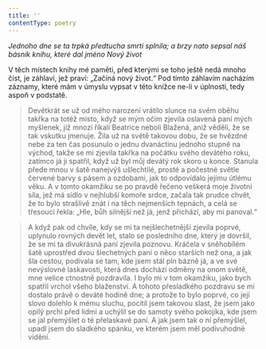 ```yaml
---
title: ''
contentType: poetry
---
```


<section>

_Jednoho dne se ta trpká předtucha smrti splnila; a brzy nato sepsal náš básník knihu, které dal jméno Nový život_

</section>

<section>

V těch místech knihy mé paměti, před kterými se toho ještě nedá mnoho číst, je záhlaví, jež praví: „Začíná nový život.“ Pod tímto záhlavím nacházím záznamy, které mám v úmyslu vypsat v této knížce ne-li v úplnosti, tedy aspoň v podstatě.

> Devětkrát se už od mého narození vrátilo slunce na svém oběhu takřka na totéž místo, když se mým očím zjevila oslavená paní mých myšlenek, jíž mnozí říkali Beatrice neboli Blažená, aniž věděli, že se tak vskutku jmenuje. Žila už na světě takovou dobu, že se hvězdné nebe za ten čas posunulo o jednu dvanáctinu jednoho stupně na východ, takže se mi zjevila takřka na počátku svého devátého roku, zatímco já ji spatřil, když už byl můj devátý rok skoro u konce. Stanula přede mnou v šatě nanejvýš ušlechtilé, prosté a počestné světle červené barvy s pásem a ozdobami, jak to odpovídalo jejímu útlému věku. A v tomto okamžiku se po pravdě řečeno veškerá moje životní síla, jež má sídlo v nejhlubší komoře srdce, začala tak prudce chvět, že to bylo strašlivě znát i na těch nejmenších tepnách, a celá se třesoucí řekla: „Hle, bůh silnější než já, jenž přichází, aby mi panoval.“

> A když pak od chvíle, kdy se mi ta nejšlechetnější zjevila poprvé, uplynulo rovných devět let, stalo se posledního dne, který je dovršil, že se mi ta divukrásná paní zjevila poznovu. Kráčela v sněhobílém šatě uprostřed dvou šlechetných paní o něco starších než ona, a jak šla cestou, podívala se tam, kde jsem stál pln bázně já, a ve své nevýslovné laskavosti, která dnes dochází odměny na onom světě, mne velice ctnostně pozdravila. I bylo mi v tom okamžiku, jako bych spatřil vrchol všeho blaženství. A tohoto přesladkého pozdravu se mi dostalo právě o deváté hodině dne; a protože to bylo poprvé, co její slovo dolehlo k mému sluchu, pocítil jsem takovou slast, že jsem jako opilý prchl před lidmi a uchýlil se do samoty svého pokojíka, kde jsem se jal přemýšlet o té přelaskavé paní. A jak jsem tak o ní přemýšlel, upadl jsem do sladkého spánku, ve kterém jsem měl podivuhodné vidění.

</section>
